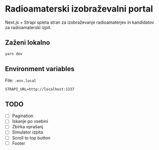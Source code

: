 # Radioamaterski izobraževalni portal

Next.js + Strapi spleta stran za izobraževanje radioamaterjev in kandidatov za radioamaterski izpit.

## Zaženi lokalno

```bash
yarn dev
```

## Environment variables

File: `.env.local`

```
STRAPI_URL=http://localhost:1337
```

## TODO

- [ ] Pagination
- [ ] Iskanje po vsebini
- [ ] Zbirka vprašanj
- [ ] Simulator izpita
- [ ] Scroll to top button
- [ ] Footer
